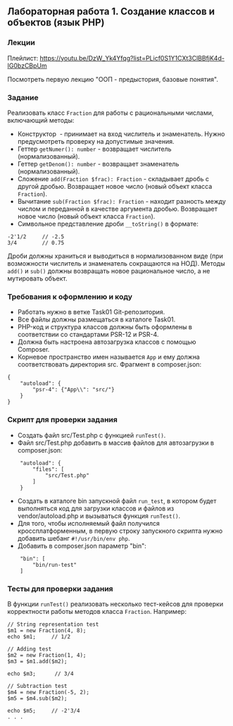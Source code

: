 ##                             Лабораторная работа 1. Создание классов и объектов (язык PHP)
### Лекции
Плейлист: https://youtu.be/DzW_Yk4Yfqg?list=PLicf0S1Y1CXt3ClBBfjK4d-IG0bzCBpUm

Посмотреть первую лекцию "ООП - предыстория, базовые понятия".
### Задание
Реализовать класс `Fraction` для работы с рациональными числами, включающий методы:
* Конструктор  - принимает на вход числитель и знаменатель. Нужно предусмотреть проверку на допустимые значения.
* Геттер `getNumer(): number` - возвращает числитель (нормализованный).
* Геттер `getDenom(): number` - возвращает знаменатель (нормализованный).
* Сложение `add(Fraction $frac): Fraction` - складывает дробь с другой дробью. Возвращает новое число (новый объект класса `Fraction`).
* Вычитание `sub(Fraction $frac): Fraction` - находит разность между числом и переданной в качестве аргумента дробью. Возвращает новое число (новый объект класса `Fraction`).
* Символьное представление дроби `__toString()` в формате:
```
-2'1/2     // -2.5
3/4        // 0.75
```
Дроби должны храниться и выводиться в нормализованном виде (при возможности числитель и знаменатель сокращаются на НОД).
Методы `add()` и `sub()` должны возвращать новое рациональное число, а не мутировать объект. 

### Требования к оформлению и коду
* Работать нужно в ветке Task01 Git-репозитория.
* Все файлы должны размещаться в каталоге Task01.
* PHP-код и структура классов должны быть оформлены в соответствии со стандартами PSR-12 и PSR-4. 
* Должна быть настроена автозагрузка классов с помощью Composer.
* Корневое пространство имен называется `App` и ему должна соответствовать директория src. Фрагмент в composer.json:
```
{
    "autoload": {
        "psr-4": {"App\\": "src/"}
    }
}
```
### Скрипт для проверки задания
* Создать файл src/Test.php с функцией `runTest()`.
* Файл src/Test.php добавить в массив файлов для автозагрузки в composer.json:
```
    "autoload": {
        "files": [
            "src/Test.php"
        ]
    }
```
* Создать в каталоге bin запускной файл `run_test`, в котором будет выполняться код для загрузки классов и файлов из vendor/autoload.php и вызываться функция `runTest()`.
* Для того, чтобы исполняемый файл получился кроссплатформенным, в первую строку запускного скрипта нужно добавить шебанг `#!/usr/bin/env php`.
* Добавить в composer.json параметр "bin":
```
    "bin": [
        "bin/run-test"
    ]
```

### Тесты для проверки задания
В функции `runTest()` реализовать несколько тест-кейсов для проверки корректности работы методов класса `Fraction`. Например: 
```
// String representation test
$m1 = new Fraction(4, 8);
echo $m1;     // 1/2

// Adding test
$m2 = new Fraction(1, 4);
$m3 = $m1.add($m2);

echo $m3;      // 3/4

// Subtraction test
$m4 = new Fraction(-5, 2);
$m5 = $m4.sub($m2);

echo $m5;     // -2'3/4
. . .
```
